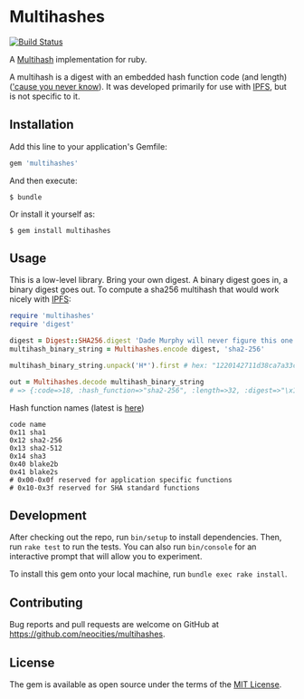 # Multihashes

[![Build Status](https://travis-ci.org/neocities/ruby-multihash.svg)](https://travis-ci.org/neocities/ruby-multihash)

A [Multihash](https://github.com/multiformats/multihash) implementation for ruby.

A multihash is a digest with an embedded hash function code (and length) (['cause you never know](https://twitter.com/matthew_d_green/status/597409850381836288)). It was developed primarily for use with [IPFS](https://github.com/ipfs/ipfs), but is not specific to it.

## Installation

Add this line to your application's Gemfile:

```ruby
gem 'multihashes'
```

And then execute:

    $ bundle

Or install it yourself as:

    $ gem install multihashes

## Usage

This is a low-level library. Bring your own digest. A binary digest goes in, a binary digest goes out. To compute a sha256 multihash that would work nicely with [IPFS](https://github.com/ipfs/ipfs):

```ruby
require 'multihashes'
require 'digest'

digest = Digest::SHA256.digest 'Dade Murphy will never figure this one out'
multihash_binary_string = Multihashes.encode digest, 'sha2-256'

multihash_binary_string.unpack('H*').first # hex: "1220142711d38ca7a33c521841..."

out = Multihashes.decode multihash_binary_string
# => {:code=>18, :hash_function=>"sha2-256", :length=>32, :digest=>"\x14'\x11\xD3\x8C\xA7\xA3<R\x18Ao\x8F\xFC\xC6FH\xCAF\x16\xA6%\xB5\xE0\xA0\xAB=\xA1\x91\x1D]z"}

```

Hash function names (latest is [here](https://github.com/jbenet/multihash/blob/master/hashtable.csv))

    code name
    0x11 sha1
    0x12 sha2-256
    0x13 sha2-512
    0x14 sha3
    0x40 blake2b
    0x41 blake2s
    # 0x00-0x0f reserved for application specific functions
    # 0x10-0x3f reserved for SHA standard functions

## Development

After checking out the repo, run `bin/setup` to install dependencies. Then, run `rake test` to run the tests. You can also run `bin/console` for an interactive prompt that will allow you to experiment.

To install this gem onto your local machine, run `bundle exec rake install`.

## Contributing

Bug reports and pull requests are welcome on GitHub at https://github.com/neocities/multihashes.

## License

The gem is available as open source under the terms of the [MIT License](https://opensource.org/licenses/MIT).
